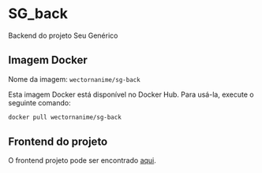# SG_back
Backend do projeto Seu Genérico

## Imagem Docker

Nome da imagem: `wectornanime/sg-back`

Esta imagem Docker está disponível no Docker Hub. Para usá-la, execute o seguinte comando:
```bash
docker pull wectornanime/sg-back
```


## Frontend do projeto
O frontend projeto pode ser encontrado [aqui](https://github.com/DevSamuelMuniz/SeuGenericoFront).

